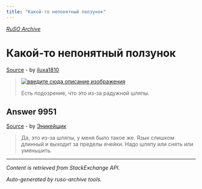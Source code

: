 ```yaml
---
title: "Какой-то непонятный ползунок"
---
```

<p><i><a href="https://github.com/MSDN-WhiteKnight/ruso-archive/">RuSO Archive</a></i></p>
<h1>Какой-то непонятный ползунок</h1>
<p><a href="https://ru.meta.stackoverflow.com/questions/9945/%d0%9a%d0%b0%d0%ba%d0%be%d0%b9-%d1%82%d0%be-%d0%bd%d0%b5%d0%bf%d0%be%d0%bd%d1%8f%d1%82%d0%bd%d1%8b%d0%b9-%d0%bf%d0%be%d0%bb%d0%b7%d1%83%d0%bd%d0%be%d0%ba">Source</a> - by <a href="https://ru.meta.stackoverflow.com/users/32793/iluxa1810">iluxa1810</a></p>
<blockquote>
<p><a href="https://i.stack.imgur.com/TjZGG.png" rel="nofollow noreferrer"><img src="https://i.stack.imgur.com/TjZGG.png" alt="введите сюда описание изображения"></a></p>

<p>Есть подозрение, что это из-за радужной шляпы.</p>

</blockquote>
<h2>Answer 9951</h2>
<p><a href="https://ru.meta.stackoverflow.com/a/9951/">Source</a> - by <a href="https://ru.meta.stackoverflow.com/users/282277/%d0%ad%d0%bd%d0%b8%d0%ba%d0%b5%d0%b9%d1%89%d0%b8%d0%ba">Эникейщик</a></p>
<blockquote>
<p>Да, это из-за шляпы, у меня было такое же. Язык слишком длинный и выходит за пределы ячейки. Надо шляпу или снять или уменьшить. </p>

</blockquote>
<hr/>
<p><i>Content is retrieved from StackExchange API. </i></p>
<p><i>Auto-generated by ruso-archive tools. </i></p>
